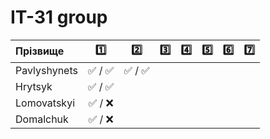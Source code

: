 # IT-31 group

| Прізвище      | :one: | :two: | :three: | :four: | :five: | :six: | :seven: |
| :------------ |:-----:| :----:| :----:| :----:| :----:| :----:| :----:|
| Pavlyshynets  | :white_check_mark: / :white_check_mark: | :white_check_mark: / :white_check_mark:
| Hrytsyk       | :white_check_mark: / :white_check_mark: |
| Lomovatskyi   | :white_check_mark: / :x: |
| Domalchuk     | :white_check_mark: / :x: |